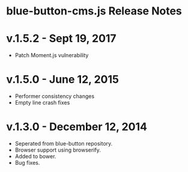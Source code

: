 # blue-button-cms.js Release Notes

# v.1.5.2 - Sept 19, 2017
- Patch Moment.js vulnerability

# v.1.5.0 - June 12, 2015
- Performer consistency changes
- Empty line crash fixes

# v.1.3.0 - December 12, 2014
- Seperated from blue-button repository.
- Browser support using browserify.
- Added to bower.
- Bug fixes.

